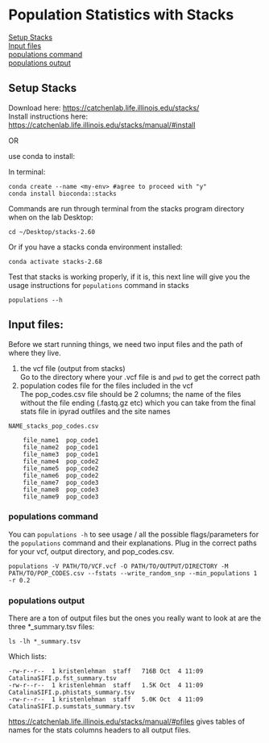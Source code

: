 # Population Statistics with Stacks

[Setup Stacks](#setup-stacks) \
[Input files](#input-files) \
[populations command](#populations-command) \
[populations output](#populations-output) 

## Setup Stacks 

Download here: https://catchenlab.life.illinois.edu/stacks/ \
Install instructions here: https://catchenlab.life.illinois.edu/stacks/manual/#install

OR

use conda to install:

In terminal:

 	conda create --name <my-env> #agree to proceed with "y"
  	conda install bioconda::stacks
    
Commands are run through terminal from the stacks program directory when on the lab Desktop:

    cd ~/Desktop/stacks-2.60

Or if you have a stacks conda environment installed:

    conda activate stacks-2.68
    
Test that stacks is working properly, if it is, this next line will give you the usage instructions for `populations` command in stacks

    populations --h

## Input files:

Before we start running things, we need two input files and the path of where they live. 
1) the vcf file (output from stacks) \
Go to the directory where your .vcf file is and `pwd` to get the correct path 
2) population codes file for the files included in the vcf \
The pop_codes.csv file should be 2 columns; the name of the files without the file ending (.fastq.gz etc) which you can take from the final stats file in ipyrad outfiles and the site names

`NAME_stacks_pop_codes.csv`

		file_name1	pop_code1
		file_name2	pop_code1
		file_name3	pop_code1
		file_name4	pop_code2
		file_name5	pop_code2
		file_name6	pop_code2
		file_name7	pop_code3
		file_name8	pop_code3
		file_name9	pop_code3
		

### populations command
You can `populations -h` to see usage / all the possible flags/parameters for the `populations` command and their explanations.
Plug in the correct paths for your vcf, output directory, and pop_codes.csv.

	populations -V PATH/TO/VCF.vcf -O PATH/TO/OUTPUT/DIRECTORY -M PATH/TO/POP_CODES.csv --fstats --write_random_snp --min_populations 1 -r 0.2

### populations output 
There are a ton of output files but the ones you really want to look at are the three *_summary.tsv files:

	ls -lh *_summary.tsv

Which lists:

	-rw-r--r--  1 kristenlehman  staff   716B Oct  4 11:09 CatalinaSIFI.p.fst_summary.tsv
	-rw-r--r--  1 kristenlehman  staff   1.5K Oct  4 11:09 CatalinaSIFI.p.phistats_summary.tsv
	-rw-r--r--  1 kristenlehman  staff   5.0K Oct  4 11:09 CatalinaSIFI.p.sumstats_summary.tsv

https://catchenlab.life.illinois.edu/stacks/manual/#pfiles gives tables of names for the stats columns headers to all output files.
